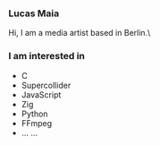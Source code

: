 ### Lucas Maia

Hi, I am a media artist based in Berlin.\

### I am interested in

- C
- Supercollider
- JavaScript
- Zig
- Python
- FFmpeg
- ... ...
  
